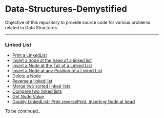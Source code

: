 # Data-Structures-Demystified
Objective of this repository to provide source code for various problems related to Data Structures.
***
### Linked List

* [Print a LinkedList](https://github.com/Tarandeep97/Data-Structures-Demystified/blob/master/LinkedList/printLinkedList.cpp)
* [Insert a node at the head of a linked list](https://github.com/Tarandeep97/Data-Structures-Demystified/blob/master/LinkedList/insertNodeAtHead.cpp)
* [Insert a Node at the Tail of a Linked List](https://github.com/Tarandeep97/Data-Structures-Demystified/blob/master/LinkedList/insertNodeAtTail.cpp)
* [Insert a Node at any Position of a Linked List](https://github.com/Tarandeep97/Data-Structures-Demystified/blob/master/LinkedList/insertNodeAtPosition.cpp)
* [Delete a Node](https://github.com/Tarandeep97/Data-Structures-Demystified/blob/master/LinkedList/deleteNode.cpp)
* [Reverse a linked list](https://github.com/Tarandeep97/Data-Structures-Demystified/blob/master/LinkedList/reverseLL.cpp)
* [Merge two sorted linked lists](https://github.com/Tarandeep97/Data-Structures-Demystified/blob/master/LinkedList/mergeSortedLL.cpp)
* [Compare two linked lists](https://github.com/Tarandeep97/Data-Structures-Demystified/blob/master/LinkedList/compareLL.cpp)
* [Get Node Value](https://github.com/Tarandeep97/Data-Structures-Demystified/blob/master/LinkedList/getNodeValue.cpp)
* [Doubly LinkedList- Print,reversePrint, Inserting Node at head](https://github.com/Tarandeep97/Data-Structures-Demystified/blob/master/LinkedList/doublyLL.c)

To be continued..

